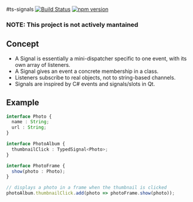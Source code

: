 #ts-signals
[![Build Status](https://travis-ci.org/mserranom/ts-signals.svg?branch=master)](https://travis-ci.org/mserranom/container-ts) [![npm version](https://badge.fury.io/js/ts-signals.svg)](https://badge.fury.io/js/ts-signals)

### NOTE: This project is not actively mantained

## Concept
* A Signal is essentially a mini-dispatcher specific to one event, with its own array of listeners.
* A Signal gives an event a concrete membership in a class.
* Listeners subscribe to real objects, not to string-based channels.
* Signals are inspired by C# events and signals/slots in Qt.

## Example
```typescript
interface Photo {
  name : String;
  url : String;
}		

interface PhotoAlbum {
  thumbnailClick : TypedSignal<Photo>;
}		

interface PhotoFrame {
  show(photo : Photo);
}

// displays a photo in a frame when the thumbnail is clicked
photoAlbum.thumbnailClick.add(photo => photoFrame.show(photo));

